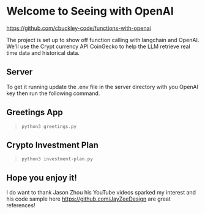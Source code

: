 # Welcome to Seeing with OpenAI

https://github.com/cbuckley-code/functions-with-openai

The project is set up to show off function calling with langchain and OpenAI.  We'll use the Crypt currency API
CoinGecko to help the LLM retrieve real time data and historical data.

## Server
To get it running update the .env file in the server directory
with you OpenAI key then run the following command.

## Greetings App
> `python3 greetings.py`

## Crypto Investment Plan
> `python3 investment-plan.py`

## Hope you enjoy it!
I do want to thank Jason Zhou his YouTube videos sparked my interest
and his code sample here https://github.com/JayZeeDesign are great references!